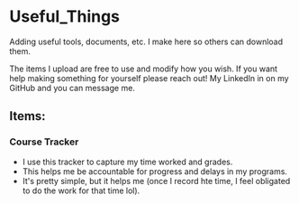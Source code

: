# Useful_Things
Adding useful tools, documents, etc. I make here so others can download them.

The items I upload are free to use and modify how you wish. If you want help making something for yourself please reach out! My LinkedIn in on my GitHub and you can message me.


## Items:
### Course Tracker
- I use this tracker to capture my time worked and grades.
- This helps me be accountable for progress and delays in my programs.
- It's pretty simple, but it helps me (once I record hte time, I feel obligated to do the work for that time lol).
